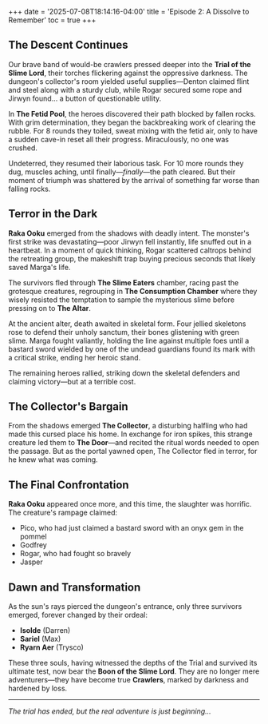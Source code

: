 +++
date = '2025-07-08T18:14:16-04:00'
title = 'Episode 2: A Dissolve to Remember'
toc = true
+++

## The Descent Continues

Our brave band of would-be crawlers pressed deeper into the **Trial of the Slime Lord**, their torches flickering against the oppressive darkness. The dungeon's collector's room yielded useful supplies—Denton claimed flint and steel along with a sturdy club, while Rogar secured some rope and Jirwyn found... a button of questionable utility.

In **The Fetid Pool**, the heroes discovered their path blocked by fallen rocks. With grim determination, they began the backbreaking work of clearing the rubble. For 8 rounds they toiled, sweat mixing with the fetid air, only to have a sudden cave-in reset all their progress. Miraculously, no one was crushed.

Undeterred, they resumed their laborious task. For 10 more rounds they dug, muscles aching, until finally—*finally*—the path cleared. But their moment of triumph was shattered by the arrival of something far worse than falling rocks.

## Terror in the Dark

**Raka Ooku** emerged from the shadows with deadly intent. The monster's first strike was devastating—poor Jirwyn fell instantly, life snuffed out in a heartbeat. In a moment of quick thinking, Rogar scattered caltrops behind the retreating group, the makeshift trap buying precious seconds that likely saved Marga's life.

The survivors fled through **The Slime Eaters** chamber, racing past the grotesque creatures, regrouping in **The Consumption Chamber** where they wisely resisted the temptation to sample the mysterious slime before pressing on to **The Altar**.

At the ancient alter, death awaited in skeletal form. Four jellied skeletons rose to defend their unholy sanctum, their bones glistening with green slime. Marga fought valiantly, holding the line against multiple foes until a bastard sword wielded by one of the undead guardians found its mark with a critical strike, ending her heroic stand.

The remaining heroes rallied, striking down the skeletal defenders and claiming victory—but at a terrible cost.

## The Collector's Bargain

From the shadows emerged **The Collector**, a disturbing halfling who had made this cursed place his home. In exchange for iron spikes, this strange creature led them to **The Door**—and recited the ritual words needed to open the passage. But as the portal yawned open, The Collector fled in terror, for he knew what was coming.

## The Final Confrontation

**Raka Ooku** appeared once more, and this time, the slaughter was horrific. The creature's rampage claimed:
- Pico, who had just claimed a bastard sword with an onyx gem in the pommel
- Godfrey
- Rogar, who had fought so bravely
- Jasper

## Dawn and Transformation

As the sun's rays pierced the dungeon's entrance, only three survivors emerged, forever changed by their ordeal:
- **Isolde** (Darren)
- **Sariel** (Max)  
- **Ryarn Aer** (Trysco)

These three souls, having witnessed the depths of the Trial and survived its ultimate test, now bear the **Boon of the Slime Lord**. They are no longer mere adventurers—they have become true **Crawlers**, marked by darkness and hardened by loss.

---

*The trial has ended, but the real adventure is just beginning...*